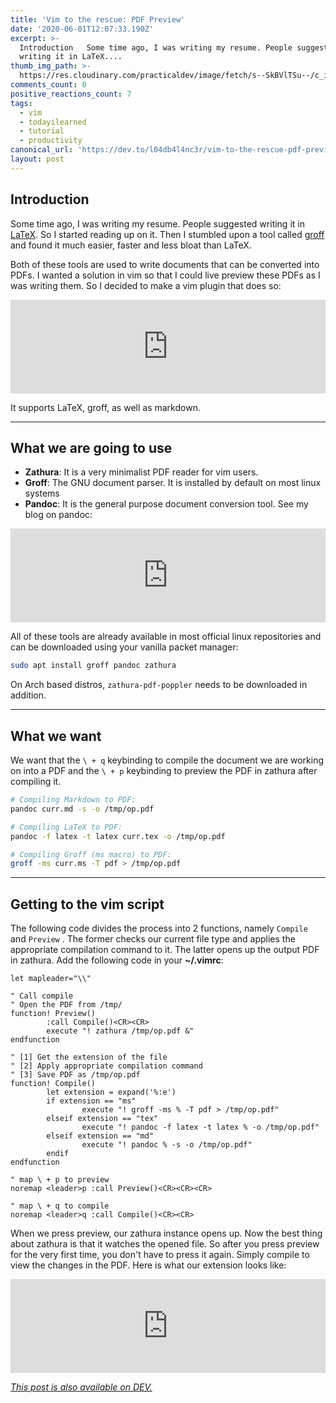 ```yaml
---
title: 'Vim to the rescue: PDF Preview'
date: '2020-06-01T12:07:33.190Z'
excerpt: >-
  Introduction   Some time ago, I was writing my resume. People suggested
  writing it in LaTeX....
thumb_img_path: >-
  https://res.cloudinary.com/practicaldev/image/fetch/s--SkBVlTSu--/c_imagga_scale,f_auto,fl_progressive,h_420,q_auto,w_1000/https://dev-to-uploads.s3.amazonaws.com/i/cgl903ugf8afzvixj6t1.png
comments_count: 0
positive_reactions_count: 7
tags:
  - vim
  - todayilearned
  - tutorial
  - productivity
canonical_url: 'https://dev.to/l04db4l4nc3r/vim-to-the-rescue-pdf-preview-2e10'
layout: post
---
```

## Introduction

Some time ago, I was writing my resume. People suggested writing it in [LaTeX](https://www.latex-project.org/get/). So I started reading up on it. Then I stumbled upon a tool called [groff](https://www.gnu.org/software/groff/) and found it much easier, faster and less bloat than LaTeX. 

Both of these tools are used to write documents that can be converted into PDFs. I wanted a solution in vim so that I could live preview these PDFs as I was writing them. So I decided to make a vim plugin that does so:


<iframe class="liquidTag" src="https://dev.to/embed/github?args=L04DB4L4NC3R%2Ftexgroff.vim" style="border: 0; width: 100%;"></iframe>


It supports LaTeX, groff, as well as markdown.

---

## What we are going to use

* **Zathura**: It is a very minimalist PDF reader for vim users.
* **Groff**: The GNU document parser. It is installed by default on most linux systems
* **Pandoc**: It is the general purpose document conversion tool. See my blog on pandoc:


<iframe class="liquidTag" src="https://dev.to/embed/link?args=https%3A%2F%2Fdev.to%2Fl04db4l4nc3r%2Fpresentable-dev-posts-with-pandoc-56pc" style="border: 0; width: 100%;"></iframe>


All of these tools are already available in most official linux repositories and can be downloaded using your vanilla packet manager:


```sh
sudo apt install groff pandoc zathura
```


On Arch based distros, 
`zathura-pdf-poppler`
 needs to be downloaded in addition. 

---

## What we want

We want that the 
`\ + q`
 keybinding to compile the document we are working on into a PDF and the 
`\ + p`
 keybinding to preview the PDF in zathura after compiling it.



```sh
# Compiling Markdown to PDF:
pandoc curr.md -s -o /tmp/op.pdf

# Compiling LaTeX to PDF: 
pandoc -f latex -t latex curr.tex -o /tmp/op.pdf

# Compiling Groff (ms macro) to PDF:
groff -ms curr.ms -T pdf > /tmp/op.pdf
```


---

## Getting to the vim script

The following code divides the process into 2 functions, namely 
`Compile`
 and 
`Preview`
. The former checks our current file type and applies the appropriate compilation command to it. The latter opens up the output PDF in zathura. Add the following code in your **~/.vimrc**:



```vimscript
let mapleader="\\"

" Call compile
" Open the PDF from /tmp/
function! Preview()
		:call Compile()<CR><CR>
		execute "! zathura /tmp/op.pdf &"
endfunction

" [1] Get the extension of the file
" [2] Apply appropriate compilation command
" [3] Save PDF as /tmp/op.pdf
function! Compile()
		let extension = expand('%:e')
		if extension == "ms"
				execute "! groff -ms % -T pdf > /tmp/op.pdf"
		elseif extension == "tex"
				execute "! pandoc -f latex -t latex % -o /tmp/op.pdf"
		elseif extension == "md"
				execute "! pandoc % -s -o /tmp/op.pdf"
		endif
endfunction

" map \ + p to preview
noremap <leader>p :call Preview()<CR><CR><CR>

" map \ + q to compile
noremap <leader>q :call Compile()<CR><CR>
```


When we press preview, our zathura instance opens up. Now the best thing about zathura is that it watches the opened file. So after you press preview for the very first time, you don't have to press it again. Simply compile to view the changes in the PDF. Here is what our extension looks like:


<iframe class="liquidTag" src="https://dev.to/embed/youtube?args=s4gVmJafKf0" style="border: 0; width: 100%;"></iframe>



*[This post is also available on DEV.](https://dev.to/l04db4l4nc3r/vim-to-the-rescue-pdf-preview-2e10)*


<script>
const parent = document.getElementsByTagName('head')[0];
const script = document.createElement('script');
script.type = 'text/javascript';
script.src = 'https://cdnjs.cloudflare.com/ajax/libs/iframe-resizer/4.1.1/iframeResizer.min.js';
script.charset = 'utf-8';
script.onload = function() {
    window.iFrameResize({}, '.liquidTag');
};
parent.appendChild(script);
</script>    
